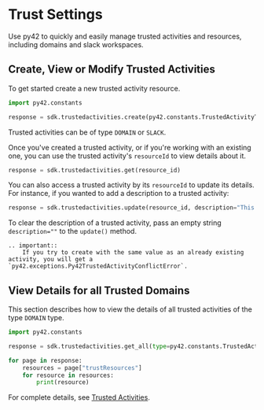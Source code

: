 # Trust Settings

Use py42 to quickly and easily manage trusted activities and resources, including domains and slack workspaces.

## Create, View or Modify Trusted Activities

To get started create a new trusted activity resource.

```python
import py42.constants

response = sdk.trustedactivities.create(py42.constants.TrustedActivityType.DOMAIN, "test-domain.com")
```
Trusted activities can be of type `DOMAIN` or `SLACK`.

Once you've created a trusted activity, or if you're working with an existing one, you can use the trusted activity's `resourceId` to view details about it.

```python
response = sdk.trustedactivities.get(resource_id)

```

You can also access a trusted activity by its `resourceId` to update its details.  For instance, if you wanted to add a description to a trusted activity:

```python
response = sdk.trustedactivities.update(resource_id, description="This is a trusted activity.")
```

To clear the description of a trusted activity, pass an empty string `description=""` to the `update()` method.

```eval_rst
.. important::
    If you try to create with the same value as an already existing activity, you will get a `py42.exceptions.Py42TrustedActivityConflictError`.

```

## View Details for all Trusted Domains

This section describes how to view the details of all trusted activities of the type `DOMAIN` type.

```python
import py42.constants

response = sdk.trustedactivities.get_all(type=py42.constants.TrustedActivityType.DOMAIN)

for page in response:
    resources = page["trustResources"]
    for resource in resources:
        print(resource)
```
For complete details, see
 [Trusted Activities](../methoddocs/trustedactivities.md).
